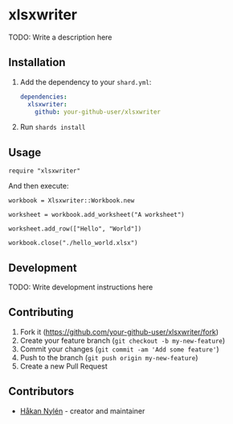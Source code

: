 # xlsxwriter

TODO: Write a description here

## Installation

1. Add the dependency to your `shard.yml`:

   ```yaml
   dependencies:
     xlsxwriter:
       github: your-github-user/xlsxwriter
   ```

2. Run `shards install`

## Usage

```crystal
require "xlsxwriter"
```

And then execute:

```crystal
workbook = Xlsxwriter::Workbook.new

worksheet = workbook.add_worksheet("A worksheet")

worksheet.add_row(["Hello", "World"])

workbook.close("./hello_world.xlsx")
```

## Development

TODO: Write development instructions here

## Contributing

1. Fork it (<https://github.com/your-github-user/xlsxwriter/fork>)
2. Create your feature branch (`git checkout -b my-new-feature`)
3. Commit your changes (`git commit -am 'Add some feature'`)
4. Push to the branch (`git push origin my-new-feature`)
5. Create a new Pull Request

## Contributors

- [Håkan Nylén](https://github.com/your-github-user) - creator and maintainer
